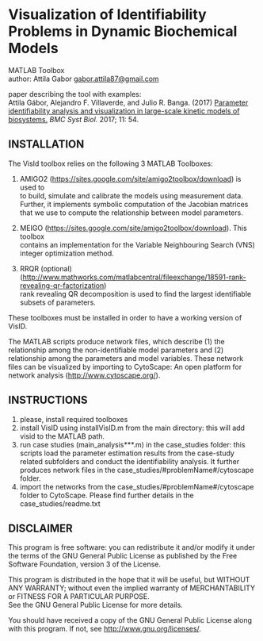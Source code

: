 # Visualization of Identifiability Problems in Dynamic Biochemical Models 
MATLAB Toolbox  
author: Attila Gabor <gabor.attila87@gmail.com>


paper describing the tool with examples:  
Attila Gábor, Alejandro F. Villaverde, and Julio R. Banga. (2017) [Parameter identifiability analysis and visualization in large-scale kinetic models of biosystems.](https://www.ncbi.nlm.nih.gov/pmc/articles/PMC5420165/) _BMC Syst Biol._ 2017; 11: 54.



## INSTALLATION

The VisId toolbox relies on the following 3 MATLAB Toolboxes:

1.   AMIGO2 (https://sites.google.com/site/amigo2toolbox/download) is used to  
  to build, simulate and calibrate the models using measurement data. Further, it implements symbolic
  computation of the Jacobian matrices that we use to compute the relationship between model parameters.

2.  MEIGO (https://sites.google.com/site/amigo2toolbox/download). This toolbox  
  contains an implementation for the Variable Neighbouring Search (VNS) integer
  optimization method. 

3. RRQR (optional) (http://www.mathworks.com/matlabcentral/fileexchange/18591-rank-revealing-qr-factorization)  
 rank revealing QR decomposition is used to find the largest identifiable subsets of parameters.

These toolboxes must be installed in order to have a working version of VisID.

The MATLAB scripts produce network files, which describe (1) the relationship among the non-identifiable model parameters and (2) relationship among the parameters and model variables. These network files can be visualized by importing to CytoScape: An open platform for network analysis (http://www.cytoscape.org/).


## INSTRUCTIONS

1. please, install required toolboxes
2. install VisID using installVisID.m from the main directory: this will add visid to the MATLAB path.
3. run case studies (main_analysis***.m) in the case_studies folder: this scripts load the parameter estimation results from the case-study related subfolders and conduct the identifiability analysis. It further produces network files in the  case_studies/#problemName#/cytoscape folder.
4. import the networks from the case_studies/#problemName#/cytoscape folder to CytoScape. Please find further details in the case_studies/readme.txt



## DISCLAIMER

This program is free software: you can redistribute it and/or modify it under the terms of the GNU General Public License as published by the Free Software Foundation, version 3 of the License.
    
This program is distributed in the hope that it will be useful, but WITHOUT ANY WARRANTY; without even the implied warranty of MERCHANTABILITY or FITNESS FOR A PARTICULAR PURPOSE.  
See the GNU General Public License for more details.
 
You should have received a copy of the GNU General Public License along with this program. If not, see <http://www.gnu.org/licenses/>.

